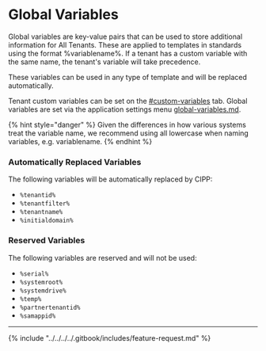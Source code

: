 # Global Variables

Global variables are key-value pairs that can be used to store additional information for All Tenants. These are applied to templates in standards using the format %variablename%. If a tenant has a custom variable with the same name, the tenant's variable will take precedence.&#x20;

These variables can be used in any type of template and will be replaced automatically.&#x20;

Tenant custom variables can be set on the [#custom-variables](edit.md#custom-variables "mention") tab. Global variables are set via the application settings menu [global-variables.md](global-variables.md "mention").

{% hint style="danger" %}
Given the differences in how various systems treat the variable name, we recommend using all lowercase when naming variables, e.g. variablename.
{% endhint %}

### Automatically Replaced Variables

The following variables will be automatically replaced by CIPP:

* `%tenantid%`
* `%tenantfilter%`
* `%tenantname%`
* `%initialdomain%`

### Reserved Variables

The following variables are reserved and will not be used:

* `%serial%`
* `%systemroot%`
* `%systemdrive%`
* `%temp%`
* `%partnertenantid%`
* `%samappid%`

***

{% include "../../../../.gitbook/includes/feature-request.md" %}
